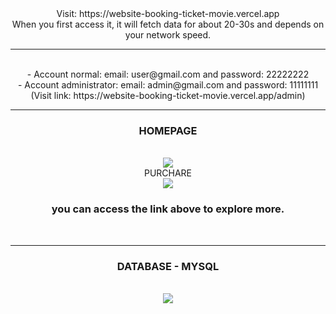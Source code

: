 <div align="center">
  Visit: https://website-booking-ticket-movie.vercel.app
  <br />
   When you first access it, it will fetch data for about 20-30s and depends on your network speed.
  <hr>
  <br />
  - Account normal: email: user@gmail.com and password: 22222222
  <br />
  - Account administrator: email: admin@gmail.com and password: 11111111 (Visit link: https://website-booking-ticket-movie.vercel.app/admin)
  <hr>
  <h3 align="center">
    HOMEPAGE
  </h3>
  <br />
  <img src="https://github.com/user-attachments/assets/d9e63301-632a-48e9-a206-4ac23c32f5de" />
  <br /30
  <h3 align="center">
    PURCHARE
  </h3>
  <br />
  <img src="https://github.com/user-attachments/assets/f94c2180-0959-4fa0-9ccb-c71f72ffde77" />
  <br />
  <h3 align="center">
    you can access the link above to explore more.
  </h3>
  <br />
  <hr>
  <h3 align="center">
    DATABASE - MYSQL
  </h3>
  <br />
  <img src="https://github.com/toniiplaycode/Website-Booking-Ticket-Movie/assets/109264891/50dad5aa-141b-4baa-9a5f-09492b6d5a33" />
  <br />
</div>

